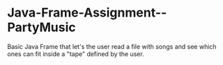 # Java-Frame-Assignment--PartyMusic
Basic Java Frame that let's the user read a file with songs and see which ones can fit inside a "tape" defined by the user.
